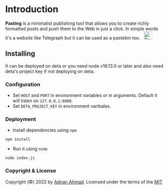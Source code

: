 <h1>Introduction</h1>
<p><b>Pasting</b> is a minimalist publishing tool that allows you to create richly formatted posts and push them to the Web in just a click.
In simple words it's a website like Telegraph but it can be used as a pastebin too.&nbsp;&nbsp;

<a href="https://go.deta.dev/deploy?repo=https://github.com/MR-JAGANMOHAN/pasting-pro">
    <img src="https://button.deta.dev/1/svg" alt="Deploy" height="26">
</a>

## Installing
It can be deployed on deta or you need node v16.13.0 or later and also need deta's project key if not deploying on deta.

### Configuration
- Set `HOST` and `PORT` in environment variables or in arguments. Default it will listen on `127.0.0.1:8000`.
- Set `DETA_PROJECT_KEY` in environment varibales.

### Deployment
- Install dependencies using `npm`
```
npm install
```
- Run it using `node`
```
node index.js
```

### Copyright & License
Copyright (©) 2022 by [Adnan Ahmad](https://github.com/viperadnan-git).
Licensed under the terms of the [MIT](./LICENSE)
